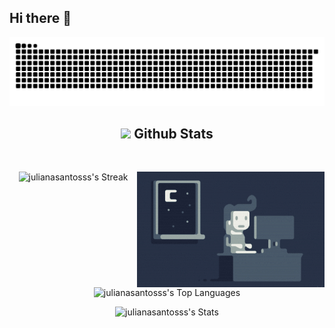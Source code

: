 ## Hi there 👋

<!--
**julianasantosss/julianasantosss** is a ✨ _special_ ✨ repository because its `README.md` (this file) appears on your GitHub profile.

Here are some ideas to get you started:

- 🔭 I’m currently working on ...
- 🌱 I’m currently learning ...
- 👯 I’m looking to collaborate on ...
- 🤔 I’m looking for help with ...
- 💬 Ask me about ...
- 📫 How to reach me: ...
- 😄 Pronouns: ...
- ⚡ Fun fact: ...
-->


<p align = "center">
	<img src = "https://github.com/7oSkaaa/7oSkaaa/blob/output/github-contribution-grid-snake.svg?" alt = "Snake Game"/>
</p>

<div align="center">


## <img src="https://media.giphy.com/media/iY8CRBdQXODJSCERIr/giphy.gif" width="35"><b> Github Stats </b>
<br>


![julianasantosss's Streak](https://github-readme-streak-stats.herokuapp.com/?user=julianasantosss&theme=material-palenight&hide_border=true&ring=e8ced2&fire=e8ced2&currStreakLabel=e8ced2&currStreakNum=FFEAEA&sideLabels=e8ced2&sideNums=FFEAEA&background=2c2b3b)
<img alt="Night Coding" src="https://raw.githubusercontent.com/AVS1508/AVS1508/master/assets/Night-Coding.gif" align="right"/>


![julianasantosss's Top Languages](https://github-readme-stats.vercel.app/api/top-langs/?username=julianasantosss&theme=material-palenight&show_icons=true&hide_border=true&layout=compact&title_color=FFEAEA)


 

![julianasantosss's Stats](https://github-readme-stats.vercel.app/api?username=julianasantosss&theme=material-palenight&show_icons=true&hide_border=true&count_private=true&title_color=FFEAEA&icon_color=e8ced2)

 
